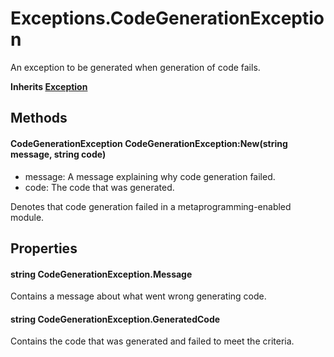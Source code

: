 # Exceptions.CodeGenerationException
An exception to be generated when generation of code fails.

**Inherits [Exception](Classes/Exception)**

## Methods
#### CodeGenerationException CodeGenerationException:New(string message, string code)
- message: A message explaining why code generation failed.
- code: The code that was generated.

Denotes that code generation failed in a metaprogramming-enabled module.


## Properties
#### string CodeGenerationException.Message
Contains a message about what went wrong generating code.


#### string CodeGenerationException.GeneratedCode
Contains the code that was generated and failed to meet the criteria.



